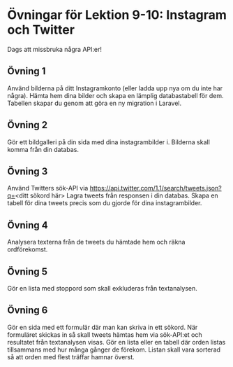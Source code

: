 # Övningar för Lektion 9-10: Instagram och Twitter
Dags att missbruka några API:er!
## Övning 1
Använd bilderna på ditt Instagramkonto (eller ladda upp nya om du inte har några).
Hämta hem dina bilder och skapa en lämplig databastabell för dem.
Tabellen skapar du genom att göra en ny migration i Laravel.
## Övning 2
Gör ett bildgalleri på din sida med dina instagrambilder i.
Bilderna skall komma från din databas.
## Övning 3
Använd Twitters sök-API via https://api.twitter.com/1.1/search/tweets.json?q=<ditt sökord här>
Lagra tweets från responsen i din databas.
Skapa en tabell för dina tweets precis som du gjorde för dina instagrambilder.
## Övning 4
Analysera texterna från de tweets du hämtade hem och räkna ordförekomst.
## Övning 5
Gör en lista med stoppord som skall exkluderas från textanalysen.
## Övning 6
Gör en sida med ett formulär där man kan skriva in ett sökord.
När formuläret skickas in så skall tweets hämtas hem via sök-API:et och resultatet från textanalysen visas.
Gör en lista eller en tabell där orden listas tillsammans med hur många gånger de förekom.
Listan skall vara sorterad så att orden med flest träffar hamnar överst.